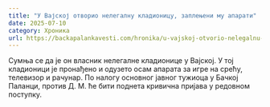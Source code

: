 ```yaml
---
title: "У Вајској отворио нелегалну кладионицу, заплењени му апарати"
date: 2025-07-10
category: Хроника
url: https://backapalankavesti.com/hronika/u-vajskoj-otvorio-nelegalnu-kladionicu-zaplenjeni-mu-aparati/
---
```


Сумња се да је он власник нелегалне кладионице у Вајској. У тој кладионици је пронађено и одузето осам апарата за игре на срећу, телевизор и рачунар.
По налогу основног јавног тужиоца у Бачкој Паланци, против Д. М. ће бити поднета кривична пријава у редовном поступку.

